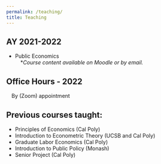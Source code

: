 ```yaml
---
permalink: /teaching/
title: Teaching
---
```


## AY 2021-2022
- Public Economics\
&emsp;**Course content available on Moodle or by email.*

## Office Hours - 2022

&emsp;By (Zoom) appointment

## Previous courses taught:

- Principles of Economics (Cal Poly)
- Introduction to Econometric Theory (UCSB and Cal Poly)
- Graduate Labor Economics (Cal Poly)
- Introduction to Public Policy (Monash)
- Senior Project (Cal Poly)

